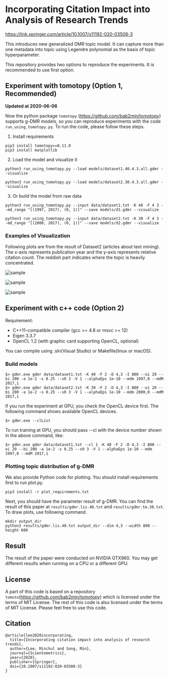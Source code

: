 # Incorporating Citation Impact into Analysis of Research Trends

https://link.springer.com/article/10.1007/s11192-020-03508-3

This introduces new generalized DMR topic model. 
It can capture more than one metadata into topic using Legendre polynomial as the basis of topic hyperparameter.

This repository provides two options to reproduce the experiments. It is recommended to use first option.

## Experiment with tomotopy (Option 1, Recommended)
**Updated at 2020-06-06**

Now the python package `tomotopy` (https://github.com/bab2min/tomotopy) supports g-DMR models, so you can reproduce experiments with the code `run_using_tomotopy.py`. To run the code, please follow these steps.

1. Install requirements
```
pip3 install tomotopy>=0.11.0
pip3 install matplotlib
```

2. Load the model and visualize it
```
python3 run_using_tomotopy.py --load models/dataset1.40.4.3.all.gdmr --visualize

python3 run_using_tomotopy.py --load models/dataset2.30.4.3.all.gdmr --visualize
```

3. Or build the model from raw data
```
python3 run_using_tomotopy.py --input data/dataset1.txt -K 40 -F 4 3 --md_range "[(1997, 2017), (0, 1)]" --save models/d1.gdmr --visualize

python3 run_using_tomotopy.py --input data/dataset2.txt -K 30 -F 4 3 --md_range "[(2000, 2017), (0, 1)]" --save models/d2.gdmr --visualize
```

### Examples of Visualization
Following plots are from the result of Dataset2 (articles about text mining).
The x-axis represents publication year and the y-axis represents relative citation count.
The reddish part indicates where the topic is heavily concentrated.

![sample](22.png "Plot of Topic #22")

![sample](27.png "Plot of Topic #27")

![sample](29.png "Plot of Topic #29")

## Experiment with c++ code (Option 2)
Requirement:

* C++11-compatible compiler (gcc >= 4.8 or msvc >= 12)
* Eigen 3.3.7
* OpenCL 1.2 (with graphic card supporting OpenCL, optional)

You can compile using .sln(Visual Studio) or Makefile(linux or macOS).

### Build models

```
$> gdmr.exe gdmr data/dataset1.txt -K 40 -F 2 -D 4,3 -I 800 --oi 20 --bi 200 -a 1e-2 -s 0.25 --s0 3 -V 1 --alphaEps 1e-10 --mdm 1997,0 --mdM 2017,1
$> gdmr.exe gdmr data/dataset2.txt -K 30 -F 2 -D 4,3 -I 800 --oi 20 --bi 200 -a 1e-2 -s 0.25 --s0 3 -V 1 --alphaEps 1e-10 --mdm 2000,0 --mdM 2017,1
```

If you run the experiment at GPU, you check the OpenCL device first. The following command shows available OpenCL devices.
```
$> gdmr.exe --clList
```
To run training at GPU, you should pass --cl with the device number shown in the above command, like:
```
$> gdmr.exe gdmr data/dataset1.txt --cl 1 -K 40 -F 2 -D 4,3 -I 800 --oi 20 --bi 200 -a 1e-2 -s 0.25 --s0 3 -V 1 --alphaEps 1e-10 --mdm 1997,0 --mdM 2017,1
```

### Plotting topic distribution of g-DMR
We also provide Python code for plotting. You should install requirements first to run plot.py.
```
pip3 install -r plot_requirements.txt
```

Next, you should have the parameter result of g-DMR. You can find the result of this paper at `results/gdmr.lis.40.txt` and `results/gdmr.tm.30.txt`.
To draw plots, use following command.
```
mkdir output_dir
python3 results/gdmr.lis.40.txt output_dir --dim 4,3 --width 800 --height 600
```

## Result
The result of the paper were conducted on NVIDIA GTX960. You may get different results when running on a CPU or a different GPU.

## License
A part of this code is based on a repository `tomoto`(https://github.com/bab2min/tomotopy) which is licensed under the terms of MIT License. 
The rest of this code is also licensed under the terms of MIT License. Please feel free to use this code.

## Citation
```
@article{lee2020incorporating,
  title={Incorporating citation impact into analysis of research trends},
  author={Lee, Minchul and Song, Min},
  journal={Scientometrics},
  year={2020},
  publisher={Springer},
  doi={10.1007/s11192-020-03508-3}
}
```
